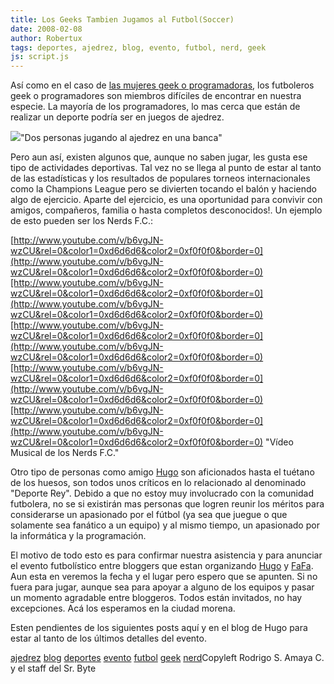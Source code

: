 ```yaml
---
title: Los Geeks Tambien Jugamos al Futbol(Soccer)
date: 2008-02-08
author: Robertux
tags: deportes, ajedrez, blog, evento, futbol, nerd, geek
js: script.js
---
```


Así como en el caso de [las mujeres geek o programadoras](http://srbyte.blogspot.com/2008/02/existen-las-mujeres-geek-o.html), los futboleros geek o programadores son miembros difíciles de
      encontrar en nuestra especie. La mayoría de los programadores, lo mas cerca que están de
      realizar un deporte podría ser en juegos de ajedrez.

[![](http://bp1.blogger.com/_jH77WNrMVRA/R60ov-__NPI/AAAAAAAAAgw/r_iPqKtQkDw/s320/45275929_264e85eb60.jpg)](http://bp1.blogger.com/_jH77WNrMVRA/R60ov-__NPI/AAAAAAAAAgw/r_iPqKtQkDw/s1600-h/45275929_264e85eb60.jpg)"Dos personas jugando al ajedrez en una
      banca"

Pero aun así, existen algunos que,
      aunque no saben jugar, les gusta ese tipo de actividades deportivas. Tal vez no se llega al
      punto de estar al tanto de las estadísticas y los resultados de populares torneos
      internacionales como la Champions League pero se divierten tocando el balón y haciendo algo de
      ejercicio. Aparte del ejercicio, es una oportunidad para convivir con amigos, compañeros,
      familia o hasta completos desconocidos!. Un ejemplo de esto pueden ser los Nerds F.C.:

[http://www.youtube.com/v/b6vgJN-wzCU&rel=0&color1=0xd6d6d6&color2=0xf0f0f0&border=0](http://www.youtube.com/v/b6vgJN-wzCU&rel=0&color1=0xd6d6d6&color2=0xf0f0f0&border=0)[http://www.youtube.com/v/b6vgJN-wzCU&rel=0&color1=0xd6d6d6&color2=0xf0f0f0&border=0](http://www.youtube.com/v/b6vgJN-wzCU&rel=0&color1=0xd6d6d6&color2=0xf0f0f0&border=0)[http://www.youtube.com/v/b6vgJN-wzCU&rel=0&color1=0xd6d6d6&color2=0xf0f0f0&border=0](http://www.youtube.com/v/b6vgJN-wzCU&rel=0&color1=0xd6d6d6&color2=0xf0f0f0&border=0)[http://www.youtube.com/v/b6vgJN-wzCU&rel=0&color1=0xd6d6d6&color2=0xf0f0f0&border=0](http://www.youtube.com/v/b6vgJN-wzCU&rel=0&color1=0xd6d6d6&color2=0xf0f0f0&border=0)[http://www.youtube.com/v/b6vgJN-wzCU&rel=0&color1=0xd6d6d6&color2=0xf0f0f0&border=0](http://www.youtube.com/v/b6vgJN-wzCU&rel=0&color1=0xd6d6d6&color2=0xf0f0f0&border=0)
"Vídeo Musical de los Nerds F.C."

Otro tipo de personas como amigo [Hugo](http://hugolfutbolymas.blogspot.com/) son aficionados hasta el tuétano
      de los huesos, son todos unos críticos en lo relacionado al denominado "Deporte Rey". Debido a
      que no estoy muy involucrado con la comunidad futbolera, no se si existirán mas personas que
      logren reunir los méritos para considerarse un apasionado por el fútbol (ya sea que juegue o
      que solamente sea fanático a un equipo) y al mismo tiempo, un apasionado por la informática y
      la programación.

El motivo de todo esto es para confirmar nuestra
      asistencia y para anunciar el evento futbolístico entre bloggers que estan organizando [Hugo](http://www.blogger.com/profile/09732801508756249569) y [FaFa](http://www.blogger.com/profile/07480442035448216247). Aun esta en
      veremos la fecha y el lugar pero espero que se apunten. Si no fuera para jugar, aunque sea
      para apoyar a alguno de los equipos y pasar un momento agradable entre bloggeros. Todos están
      invitados, no hay excepciones. Acá los esperamos en la ciudad morena.

Esten pendientes de los siguientes posts aquí y en el blog de Hugo para estar al tanto de
      los últimos detalles del evento.

[ajedrez](http://www.blogalaxia.com/tags/ajedrez) [blog](http://www.blogalaxia.com/tags/blog) [deportes](http://www.blogalaxia.com/tags/deportes) [evento](http://www.blogalaxia.com/tags/evento) [futbol](http://www.blogalaxia.com/tags/futbol) [geek](http://www.blogalaxia.com/tags/geek) [nerd](http://www.blogalaxia.com/tags/nerd)Copyleft Rodrigo S. Amaya C. y el staff del Sr.
      Byte